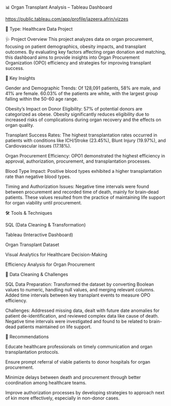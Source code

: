 📊 Organ Transplant Analysis – Tableau Dashboard

https://public.tableau.com/app/profile/jazeera.afrin/vizzes

📝 Type: Healthcare Data Project

🩺 Project Overview
This project analyzes data on organ procurement, focusing on patient demographics, obesity impacts, and transplant outcomes. By evaluating key factors affecting organ donation and matching, this dashboard aims to provide insights into Organ Procurement Organization (OPO) efficiency and strategies for improving transplant success.

📌 Key Insights

Gender and Demographic Trends: Of 128,091 patients, 58% are male, and 41% are female. 60.03% of the patients are white, with the largest group falling within the 50-60 age range.

Obesity’s Impact on Donor Eligibility: 57% of potential donors are categorized as obese. Obesity significantly reduces eligibility due to increased risks of complications during organ recovery and the effects on organ quality.

Transplant Success Rates: The highest transplantation rates occurred in patients with conditions like ICH/Stroke (23.45%), Blunt Injury (19.97%), and Cardiovascular issues (17.18%).

Organ Procurement Efficiency: OPO1 demonstrated the highest efficiency in approval, authorization, procurement, and transplantation processes.

Blood Type Impact: Positive blood types exhibited a higher transplantation rate than negative blood types.

Timing and Authorization Issues: Negative time intervals were found between procurement and recorded time of death, mainly for brain-dead patients. These values resulted from the practice of maintaining life support for organ viability until procurement.

🛠️ Tools & Techniques

SQL (Data Cleaning & Transformation)

Tableau (Interactive Dashboard)

Organ Transplant Dataset

Visual Analytics for Healthcare Decision-Making

Efficiency Analysis for Organ Procurement

🧹 Data Cleaning & Challenges

SQL Data Preparation: Transformed the dataset by converting Boolean values to numeric, handling null values, and merging relevant columns. Added time intervals between key transplant events to measure OPO efficiency.

Challenges: Addressed missing data, dealt with future date anomalies for patient de-identification, and reviewed complex data like cause of death. Negative time intervals were investigated and found to be related to brain-dead patients maintained on life support.

📝 Recommendations

Educate healthcare professionals on timely communication and organ transplantation protocols.

Ensure prompt referral of viable patients to donor hospitals for organ procurement.

Minimize delays between death and procurement through better coordination among healthcare teams.

Improve authorization processes by developing strategies to approach next of kin more effectively, especially in non-donor cases.
